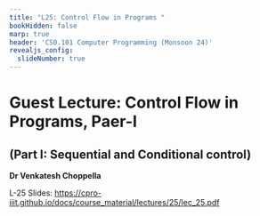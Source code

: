 ```yaml
---
title: "L25: Control Flow in Programs "
bookHidden: false
marp: true
header: 'CS0.101 Computer Programming (Monsoon 24)'
revealjs_config:
  slideNumber: true
---
```

# Guest Lecture: Control Flow in Programs, Paer-I
## (Part I: Sequential and Conditional control)

__Dr Venkatesh Choppella__ 


L-25 Slides: https://cpro-iiit.github.io/docs/course_material/lectures/25/lec_25.pdf 
